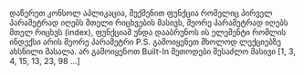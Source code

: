 ﻿დაწერეთ კონსოლ აპლიკაცია, შექმენით ფუნქცია რომელიც პირველ პარამეტრად იღებს
მთელი რიცხვების მასივს, მეორე პარამეტრად იღებს მთელ რიცხვს (index), ფუნქციამ უნდა
დააბრუნოს ის ელემენტი რომლის ინდექსი არის მეორე პარამეტრი
P.S. გამოიყენეთ მხოლოდ ლექციებზე ახსნილი მასალა. არ გამოიყენოთ Built-In მეთოდები
შესაძლო მასივი [1, 3, 4, 15, 13, 23, 98 ...]